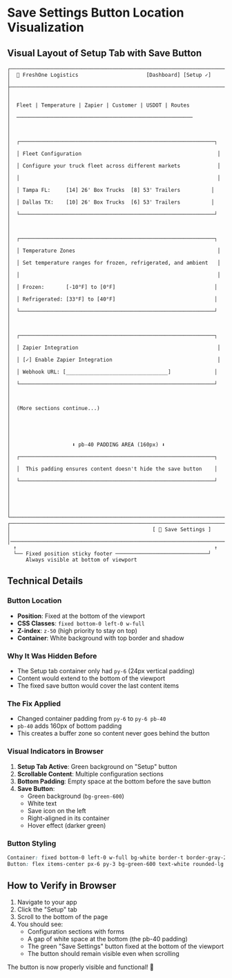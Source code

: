 # Save Settings Button Location Visualization

## Visual Layout of Setup Tab with Save Button

```
┌─────────────────────────────────────────────────────────────────────────┐
│  🥬 FreshOne Logistics                      [Dashboard] [Setup ✓]       │
├─────────────────────────────────────────────────────────────────────────┤
│                                                                         │
│  Fleet | Temperature | Zapier | Customer | USDOT | Routes              │
│  ─────────────────────────────────────────────────────────             │
│                                                                         │
│  ┌───────────────────────────────────────────────────────────────┐     │
│  │ Fleet Configuration                                            │     │
│  │ Configure your truck fleet across different markets            │     │
│  │                                                                │     │
│  │ Tampa FL:     [14] 26' Box Trucks  [8] 53' Trailers          │     │
│  │ Dallas TX:    [10] 26' Box Trucks  [6] 53' Trailers          │     │
│  └───────────────────────────────────────────────────────────────┘     │
│                                                                         │
│  ┌───────────────────────────────────────────────────────────────┐     │
│  │ Temperature Zones                                              │     │
│  │ Set temperature ranges for frozen, refrigerated, and ambient   │     │
│  │                                                                │     │
│  │ Frozen:       [-10°F] to [0°F]                                │     │
│  │ Refrigerated: [33°F] to [40°F]                                │     │
│  └───────────────────────────────────────────────────────────────┘     │
│                                                                         │
│  ┌───────────────────────────────────────────────────────────────┐     │
│  │ Zapier Integration                                             │     │
│  │ [✓] Enable Zapier Integration                                  │     │
│  │ Webhook URL: [_________________________________]              │     │
│  └───────────────────────────────────────────────────────────────┘     │
│                                                                         │
│  (More sections continue...)                                            │
│                                                                         │
│                                                                         │
│                    ⬇️ pb-40 PADDING AREA (160px) ⬇️                     │
│  ┌───────────────────────────────────────────────────────────────┐     │
│  │  This padding ensures content doesn't hide the save button    │     │
│  └───────────────────────────────────────────────────────────────┘     │
│                                                                         │
│                                                                         │
└─────────────────────────────────────────────────────────────────────────┘
┌─────────────────────────────────────────────────────────────────────────┐
│                                              [ 💾 Save Settings ]       │
│─────────────────────────────────────────────────────────────────────────│
  ↑                                                                ↑
  └── Fixed position sticky footer ──────────────────────────────┘
      Always visible at bottom of viewport
```

## Technical Details

### Button Location
- **Position**: Fixed at the bottom of the viewport
- **CSS Classes**: `fixed bottom-0 left-0 w-full`
- **Z-index**: `z-50` (high priority to stay on top)
- **Container**: White background with top border and shadow

### Why It Was Hidden Before
- The Setup tab container only had `py-6` (24px vertical padding)
- Content would extend to the bottom of the viewport
- The fixed save button would cover the last content items

### The Fix Applied
- Changed container padding from `py-6` to `py-6 pb-40`
- `pb-40` adds 160px of bottom padding
- This creates a buffer zone so content never goes behind the button

### Visual Indicators in Browser
1. **Setup Tab Active**: Green background on "Setup" button
2. **Scrollable Content**: Multiple configuration sections
3. **Bottom Padding**: Empty space at the bottom before the save button
4. **Save Button**: 
   - Green background (`bg-green-600`)
   - White text
   - Save icon on the left
   - Right-aligned in its container
   - Hover effect (darker green)

### Button Styling
```css
Container: fixed bottom-0 left-0 w-full bg-white border-t border-gray-200 py-4 flex justify-end px-8 z-50 shadow-lg
Button: flex items-center px-6 py-3 bg-green-600 text-white rounded-lg font-semibold hover:bg-green-700 transition-colors shadow-lg
```

## How to Verify in Browser

1. Navigate to your app
2. Click the "Setup" tab
3. Scroll to the bottom of the page
4. You should see:
   - Configuration sections with forms
   - A gap of white space at the bottom (the pb-40 padding)
   - The green "Save Settings" button fixed at the bottom of the viewport
   - The button should remain visible even when scrolling

The button is now properly visible and functional! 🎉